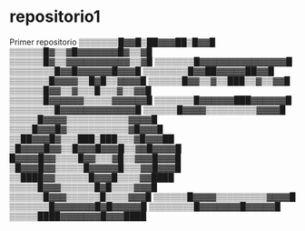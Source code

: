 # repositorio1
Primer repositorio
▒▒▒▒▒▒▒█▓▓█▒██▓▓▓██▒█▓▓█
▒▒▒▒▒▒█▓▒▒▓█▓▓▓▓▓▓▓█▓▒▒▓█
▒▒▒▒▒▒█▓▒▒▓▓▓▓▓▓▓▓▓▓▓▒▒▓█
▒▒▒▒▒▒▒█▓▓▓▓▓▓▓▓▓▓▓▓▓▓▓█
▒▒▒▒▒▒▒▒█▓▓█▓▓▓▓▓▓█▓▓▓█
▒▒▒▒▒▒▒▒█▓▓██▓▓▓▓▓██▓▓█
▒▒▒▒▒▒▒█▓▓▓▓▒▒█▓█▒▒▓▓▓▓█
▒▒▒▒▒▒█▓▓▒▒▓▒▒███▒▒▓▒▒▓▓█
▒▒▒▒▒▒█▓▓▒▒▓▒▒▒█▒▒▒▓▒▒▓▓█
▒▒▒▒▒▒█▓▓▓▓▓▓▒▒▒▒▒▓▓▓▓▓▓█
▒▒▒▒▒▒▒█▓▓▓▓▓▓███▓▓▓▓▓▓█
▒▒▒▒▒▒▒▒█▓▓▓▓▓▓▓▓▓▓▓▓▓█
▒▒▒▒▒▒█▓▓▓▓▒▒▒▒▒▒▒▒▒▓▓▓▓█
▒▒▒▒▒█▓▓▓▓▒▒▒▒▒▒▒▒▒▒▒▓▓▓▓█
▒▒▒▒█▓▓▓█▓▒▒▒▒▒▒▒▒▒▒▒▓█▓▓▓█
▒▒██▓▓▓█▓▒▒▒███▒███▒▒▒▓█▓▓▓██
▒█▓▓▓▓█▓▓▒▒█▓▓▓█▓▓▓█▒▒▓▓█▓▓▓▓█
█▓▓▓▓█▓▓▒▒▒▒█▓▓▒▒▒▓█▒▒▓▓▓█▓▓▓█
▒█▓▓▓█▓▓▒▒▒▒▒█▓▓▓▓▓█▒▒▒▓▓█▓▓▓█
▒▒████▓▓▒▒▒▒▒▒█▓▓▓█▒▒▒▒▓▓████
▒▒▒▒▒█▓▓▓▒▒▒▒▒▒█▓█▒▒▒▒▓▓▓█
▒▒▒▒▒▒█▓▓▓▒▒▒▒▒▒█▒▒▒▒▓▓▓█
▒▒▒▒▒▒█▓▓▓▓▒▒▒▒▒▒▒▒▒▓▓▓▓█
▒▒▒▒▒▒▒█▓▓▓▓▓▓▓█▓█▓▓▓▓▓█
▒▒▒▒▒▒▒▒█▓▓▓▓▓▓▓█▓▓▓▓▓█
▒▒▒▒▒████▓▓▓▓▓▓▓█▓▓▓████ 
